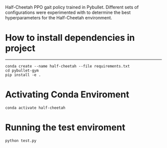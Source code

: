 Half-Cheetah PPO gait policy trained in Pybullet. Different sets of configurations were experimented with to determine the best hyperparameters for the Half-Cheetah environment.
# How to install dependencies in project
--------------------------------------
```console
conda create --name half-cheetah --file requirements.txt
cd pybullet-gym
pip install -e .
```
# Activating Conda Enviroment
```console
conda activate half-cheetah
```
# Running the test enviroment
```console
python test.py
```

